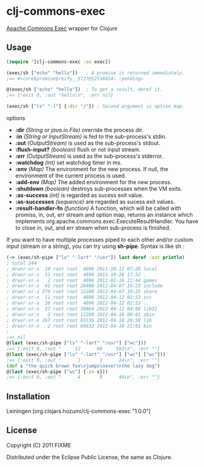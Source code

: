 # clj-commons-exec

[Apache Commons Exec](http://commons.apache.org/exec/) wrapper for Clojure

## Usage

```clojure
(require '[clj-commons-exec :as exec])

(exec/sh ["echo" "hello"])   ; A promise is returned immediately.
;=> #<core$promise$reify__5727@12fa6824: :pending>

@(exec/sh ["echo" "hello"])  ; To get a result, deref it.
;=> {:exit 0, :out "hello\n", :err nil}

(exec/sh ["ls" "-l"] {:dir "/"}) ; Second argument is option map.
```

options

* **:dir** *(String or java.io.File)* override the process dir.
* **:in** *(String or InputStream)* is fed to the sub-process's stdin.
* **:out** *(OutputStream)* is used as the sub-process's stdout.
* **:flush-input?** *(boolean)* flush or not input stream.
* **:err** *(OutputStream)* is used as the sub-process's stderror.
* **:watchdog** *(int)* set watchdog timer in ms.
* **:env** *(Map)* The environment for the new process. If null, the environment of the current process is used.
* **:add-env** *(Map)* The added environment for the new process.
* **:shutdown** *(boolean)* destroys sub-processes when the VM exits.
* **:as-success** *(int)* is regarded as sucess exit value.
* **:as-successes** *(sequence)* are regarded as sucess exit values.
* **:result-handler-fn** *(function)* A function, which will be called with promiss, in, out, err stream and option map, returns an instance which implements org.apache.commons.exec.ExecuteResultHandler. You have to close in, out, and err stream when sub-process is finished.

If you want to have multiple processes piped to each other and/or custom input (stream or a string), you can try using **sh-pipe**. Syntax is like sh :

```clojure
(-> (exec/sh-pipe ["ls" "-lart" "/usr"]) last deref :out println)
; total 244
; drwxr-xr-x  10 root root  4096 2011-10-12 07:26 local
; drwxr-xr-x  11 root root  4096 2011-10-28 17:52 .
; drwxr-xr-x   2 root root  4096 2012-02-16 11:44 games
; drwxr-xr-x  41 root root 20480 2012-04-07 19:23 include
; drwxr-xr-x 379 root root 12288 2012-04-07 19:25 share
; drwxr-xr-x  11 root root  4096 2012-04-12 02:53 src
; drwxr-xr-x  26 root root  4096 2012-04-12 02:53 ..
; drwxr-xr-x  37 root root 36864 2012-04-12 04:06 lib32
; drwxr-xr-x   2 root root 12288 2012-04-16 09:01 sbin
; drwxr-xr-x 267 root root 65536 2012-04-18 20:59 lib
; drwxr-xr-x   2 root root 69632 2012-04-18 21:01 bin
; 
;=> nil
@(last (exec/sh-pipe ["ls" "-lart" "/usr"] ["wc"]))
;=> {:exit 0, :out "     12      90     592\n", :err ""}
@(last (exec/sh-pipe ["ls" "-lart" "/usr"] ["wc"] ["wc"]))
;=> {:exit 0, :out "      1       3      24\n", :err ""}
(def s "the quick brown fox\njumps\nover\nthe lazy dog")
@(last (exec/sh-pipe ["wc"] {:in s}))
;=> {:exit 0, :out "      4       9      44\n", :err ""}
```

## Installation
Leiningen [org.clojars.hozumi/clj-commons-exec "1.0.0"]

## License

Copyright (C) 2011 FIXME

Distributed under the Eclipse Public License, the same as Clojure.
